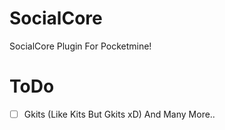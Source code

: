 # SocialCore
SocialCore Plugin For Pocketmine!
# ToDo
- [ ] Gkits (Like Kits But Gkits xD) 
And Many More..
